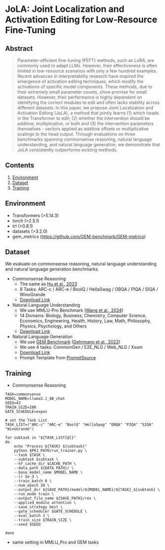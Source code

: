 # JoLA: Joint Localization and Activation Editing for Low-Resource Fine-Tuning

## Abstract
> Parameter-efficient fine-tuning (PEFT) methods, such as LoRA, are commonly used to adapt LLMs. However, their effectiveness is often limited in low-resource scenarios with only a few hundred examples. Recent advances in interpretability research have inspired the emergence of activation editing techniques, which modify the activations of specific model components. These methods, due to their extremely small parameter counts, show promise for small datasets. However, their performance is highly dependent on identifying the correct modules to edit and often lacks stability across different datasets. In this paper, we propose Joint Localization and Activation Editing (JoLA), a method that jointly learns (1) which heads in the Transformer to edit; (2) whether the intervention should be additive, multiplicative, or both and (3) the intervention parameters themselves - vectors applied as additive offsets or multiplicative scalings to the head output. Through evaluations on three benchmarks spanning commonsense reasoning, natural language understanding, and natural language generation, we demonstrate that JoLA consistently outperforms existing methods.

## Contents
1. [Environment](#Environment)
2. [Dataset](#Dataset)
3. [Training](#Training)

## Environment
+ Transformers (>5.14.3)
+ torch (>2.5.1)
+ trl (>0.8.1)
+ datasets (>3.2.0)
+ gem_metrics (https://github.com/GEM-benchmark/GEM-metrics)

## Dataset
We evaluate on commonsense reasoning, natural language understanding and natural language generation benchmarks.
+ Commonsense Reasoning
    - The same as [Hu et al., 2023](https://aclanthology.org/2023.emnlp-main.319/)
    - 8 Tasks: ARC-c / ARC-e / BoolQ / HellaSwag / OBQA / PIQA / SIQA / WinoGrande
    - [Download Link](https://github.com/AGI-Edgerunners/LLM-Adapters)
+ Natural Language Understanding
    - We use MMLU-Pro Benchmark ([Wang et al., 2024](https://arxiv.org/abs/2406.01574))
    - 14 Domains: Biology, Business, Chemistry, Computer Science, Economics, Engineering, Health, History, Law, Math, Philosophy, Physics, Psychology, and Others
    - [Download Link](https://huggingface.co/datasets/TIGER-Lab/MMLU-Pro)
+ Natural Language Generation
    - We use [GEM Benchmark](https://gem-benchmark.com/) ([Gehrmann et al., 2022](https://arxiv.org/abs/2206.11249))
    - We use 4 tasks: CommonGen / E2E_NLG / Web_NLG / Xsum
    - [Download Link](https://huggingface.co/datasets/GEM/gem)
    - Prompt Template from [PromptSource](https://github.com/bigscience-workshop/promptsource)

## Training
+ Commonsense Reasoning
```
TASK=commonsense
MODEL_NAME=llama3.1_8B_chat
SEED=42
TRAIN_SIZE=200
GATE_SCHEDULE=expon

# set the Task List
TASK_LIST=("ARC-c" "ARC-e" "BoolQ" "HellaSwag" "OBQA" "PIQA" "SIQA" "WinoGrande")

for subtask in "${TASK_LIST[@]}"
do
    echo "Process ${TASK} ${subtask}"
    python $PRJ_PATH/run_trainer.py \
    --task $TASK \
    --subtask $subtask \
    --hf_cache_dir $CACHE_PATH \
    --data_path ${DATA_PATH}/ \
    --base_model_name $MODEL_NAME \
    --lr 5e-3 \
    --train_batch 8 \
    --num_epoch 20 \
    --output_dir ${SAVE_PATH}/model/${MODEL_NAME}/${TASK}_${subtask} \
    --run_mode train \
    --output_file_name ${SAVE_PATH}/res \
    --applied_module attention \
    --save_strategy best \
    --gate_scheduler $GATE_SCHEDULE \
    --eval_batch 1 \
    --train_size $TRAIN_SIZE \
    --seed $SEED

done
```
+ same setting in MMLU_Pro and GEM tasks
